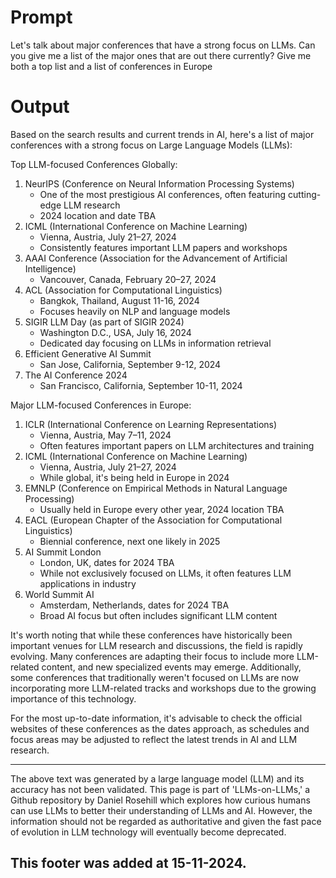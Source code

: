 # Prompt

Let's talk about major conferences that have a strong focus on LLMs. Can you give me a list of the major ones that are out there currently? Give me both a top list and a list of conferences in Europe

# Output

Based on the search results and current trends in AI, here's a list of major conferences with a strong focus on Large Language Models (LLMs):

Top LLM-focused Conferences Globally:

1. NeurIPS (Conference on Neural Information Processing Systems)
   - One of the most prestigious AI conferences, often featuring cutting-edge LLM research
   - 2024 location and date TBA
2. ICML (International Conference on Machine Learning)
   - Vienna, Austria, July 21–27, 2024
   - Consistently features important LLM papers and workshops
3. AAAI Conference (Association for the Advancement of Artificial Intelligence)
   - Vancouver, Canada, February 20–27, 2024
4. ACL (Association for Computational Linguistics)
   - Bangkok, Thailand, August 11-16, 2024
   - Focuses heavily on NLP and language models
5. SIGIR LLM Day (as part of SIGIR 2024)
   - Washington D.C., USA, July 16, 2024
   - Dedicated day focusing on LLMs in information retrieval
6. Efficient Generative AI Summit
   - San Jose, California, September 9-12, 2024
7. The AI Conference 2024
   - San Francisco, California, September 10-11, 2024

Major LLM-focused Conferences in Europe:

1. ICLR (International Conference on Learning Representations)
   - Vienna, Austria, May 7–11, 2024
   - Often features important papers on LLM architectures and training
2. ICML (International Conference on Machine Learning)
   - Vienna, Austria, July 21–27, 2024
   - While global, it's being held in Europe in 2024
3. EMNLP (Conference on Empirical Methods in Natural Language Processing)
   - Usually held in Europe every other year, 2024 location TBA
4. EACL (European Chapter of the Association for Computational Linguistics)
   - Biennial conference, next one likely in 2025
5. AI Summit London
   - London, UK, dates for 2024 TBA
   - While not exclusively focused on LLMs, it often features LLM applications in industry
6. World Summit AI
   - Amsterdam, Netherlands, dates for 2024 TBA
   - Broad AI focus but often includes significant LLM content

It's worth noting that while these conferences have historically been important venues for LLM research and discussions, the field is rapidly evolving. Many conferences are adapting their focus to include more LLM-related content, and new specialized events may emerge. Additionally, some conferences that traditionally weren't focused on LLMs are now incorporating more LLM-related tracks and workshops due to the growing importance of this technology.

For the most up-to-date information, it's advisable to check the official websites of these conferences as the dates approach, as schedules and focus areas may be adjusted to reflect the latest trends in AI and LLM research.

---

The above text was generated by a large language model (LLM) and its accuracy has not been validated. This page is part of 'LLMs-on-LLMs,' a Github repository by Daniel Rosehill which explores how curious humans can use LLMs to better their understanding of LLMs and AI. However, the information should not be regarded as authoritative and given the fast pace of evolution in LLM technology will eventually become deprecated. 

This footer was added at 15-11-2024.
---